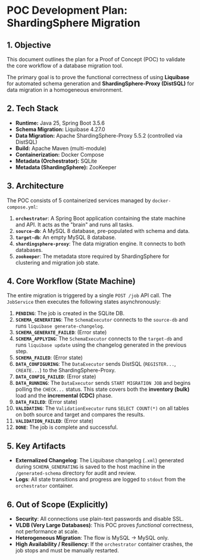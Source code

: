 # POC Development Plan: ShardingSphere Migration

## 1. Objective
This document outlines the plan for a Proof of Concept (POC) to validate the core workflow of a database migration tool.

The primary goal is to prove the functional correctness of using **Liquibase** for automated schema generation and **ShardingSphere-Proxy (DistSQL)** for data migration in a homogeneous environment.

## 2. Tech Stack

* **Runtime:** Java 25, Spring Boot 3.5.6
* **Schema Migration:** Liquibase 4.27.0
* **Data Migration:** Apache ShardingSphere-Proxy 5.5.2 (controlled via DistSQL)
* **Build:** Apache Maven (multi-module)
* **Containerization:** Docker Compose
* **Metadata (Orchestrator):** SQLite
* **Metadata (ShardingSphere):** ZooKeeper

## 3. Architecture
The POC consists of 5 containerized services managed by `docker-compose.yml`:
1.  **`orchestrator`**: A Spring Boot application containing the state machine and API. It acts as the "brain" and runs all tasks.
2.  **`source-db`**: A MySQL 8 database, pre-populated with schema and data.
3.  **`target-db`**: An empty MySQL 8 database.
4.  **`shardingsphere-proxy`**: The data migration engine. It connects to both databases.
5.  **`zookeeper`**: The metadata store required by ShardingSphere for clustering and migration job state.

## 4. Core Workflow (State Machine)
The entire migration is triggered by a single `POST /job` API call. The `JobService` then executes the following states asynchronously:

1.  **`PENDING`**: The job is created in the SQLite DB.
2.  **`SCHEMA_GENERATING`**: The `SchemaExecutor` connects to the `source-db` and runs `liquibase generate-changelog`.
3.  **`SCHEMA_GENERATE_FAILED`**: (Error state)
4.  **`SCHEMA_APPLYING`**: The `SchemaExecutor` connects to the `target-db` and runs `liquibase update` using the changelog generated in the previous step.
5.  **`SCHEMA_FAILED`**: (Error state)
6.  **`DATA_CONFIGURING`**: The `DataExecutor` sends DistSQL (`REGISTER...`, `CREATE...`) to the ShardingSphere-Proxy.
7.  **`DATA_CONFIG_FAILED`**: (Error state)
8.  **`DATA_RUNNING`**: The `DataExecutor` sends `START MIGRATION JOB` and begins polling the `CHECK...` status. This state covers both the **inventory (bulk)** load and the **incremental (CDC)** phase.
9.  **`DATA_FAILED`**: (Error state)
10. **`VALIDATING`**: The `ValidationExecutor` runs `SELECT COUNT(*)` on all tables on both source and target and compares the results.
11. **`VALIDATION_FAILED`**: (Error state)
12. **`DONE`**: The job is complete and successful.

## 5. Key Artifacts
* **Externalized Changelog**: The Liquibase changelog (`.xml`) generated during `SCHEMA_GENERATING` is saved to the host machine in the `/generated-schema` directory for audit and review.
* **Logs**: All state transitions and progress are logged to `stdout` from the `orchestrator` container.

## 6. Out of Scope (Explicitly)
* **Security**: All connections use plain-text passwords and disable SSL.
* **VLDB (Very Large Databases)**: This POC proves *functional* correctness, not performance at scale.
* **Heterogeneous Migration**: The flow is MySQL -> MySQL only.
* **High Availability / Resiliency**: If the `orchestrator` container crashes, the job stops and must be manually restarted.